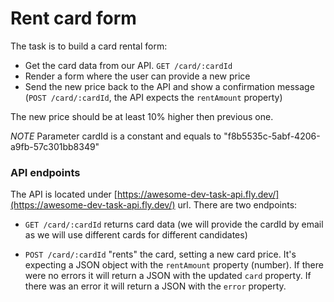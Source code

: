 # Rent card form

The task is to build a card rental form:

- Get the card data from our API. `GET /card/:cardId`
- Render a form where the user can provide a new price
- Send the new price back to the API and show a confirmation message (`POST /card/:cardId`, the API expects the `rentAmount` property)

The new price should be at least 10% higher then previous one.

*NOTE* Parameter cardId is a constant and equals to "f8b5535c-5abf-4206-a9fb-57c301bb8349"

### API endpoints

The API is located under [https://awesome-dev-task-api.fly.dev/](https://awesome-dev-task-api.fly.dev/) url. There are two endpoints:

- `GET /card/:cardId` returns card data (we will provide the cardId by email as we will use different cards for different candidates)

- `POST /card/:cardId` "rents" the card, setting a new card price. It's expecting a JSON object with the `rentAmount` property (number). If there were no errors it will return a JSON with the updated `card` property. If there was an error it will return a JSON with the `error` property.
